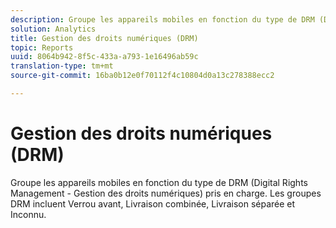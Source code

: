 ```yaml
---
description: Groupe les appareils mobiles en fonction du type de DRM (Digital Rights Management - Gestion des droits numériques) pris en charge. Les groupes DRM incluent Verrou avant, Livraison combinée, Livraison séparée et Inconnu.
solution: Analytics
title: Gestion des droits numériques (DRM)
topic: Reports
uuid: 8064b942-8f5c-433a-a793-1e16496ab59c
translation-type: tm+mt
source-git-commit: 16ba0b12e0f70112f4c10804d0a13c278388ecc2

---
```



# Gestion des droits numériques (DRM)

Groupe les appareils mobiles en fonction du type de DRM (Digital Rights Management - Gestion des droits numériques) pris en charge. Les groupes DRM incluent Verrou avant, Livraison combinée, Livraison séparée et Inconnu.

